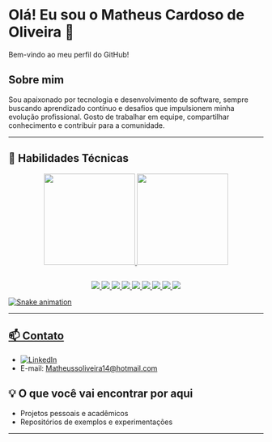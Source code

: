 # Olá! Eu sou o Matheus Cardoso de Oliveira 👋
Bem-vindo ao meu perfil do GitHub!

## Sobre mim

Sou apaixonado por tecnologia e desenvolvimento de software, sempre buscando aprendizado contínuo e desafios que impulsionem minha evolução profissional. Gosto de trabalhar em equipe, compartilhar conhecimento e contribuir para a comunidade.

---

## 🚀 Habilidades Técnicas
<div align="center">
<div >
    <a href="https://github.com/MathJoones/MathJoones">
    <img height="180em" src="https://github-readme-stats.vercel.app/api?username=MathJoones&show_icons=true&theme=dracula&include_all_commits=true&count_private=true"/>
    <img height="180em" src="https://github-readme-stats.vercel.app/api/top-langs/?username=MathJoones&layout=compact&langs_count=16&theme=dracula"/>
</div>

##

<img src="https://img.shields.io/badge/Java-007396?style=for-the-badge&logo=java&logoColor=white"/>
<img src="https://img.shields.io/badge/Python-3776AB?style=for-the-badge&logo=python&logoColor=white"/>
<img src="https://img.shields.io/badge/SQL-4479A1?style=for-the-badge&logo=sqlite&logoColor=white"/>
<img src="https://img.shields.io/badge/JavaScript-F7DF1E?style=for-the-badge&logo=javascript&logoColor=black"/>
<img src="https://img.shields.io/badge/HTML5-E34F26?style=for-the-badge&logo=html5&logoColor=white"/>
<img src="https://img.shields.io/badge/CSS3-1572B6?style=for-the-badge&logo=css3&logoColor=white"/>
<img src="https://img.shields.io/badge/Spring-6DB33F?style=for-the-badge&logo=spring&logoColor=white"/>
<img src="https://img.shields.io/badge/Bootstrap-7952B3?style=for-the-badge&logo=bootstrap&logoColor=white"/>
<img src="https://img.shields.io/badge/PostgreSQL-316192?style=for-the-badge&logo=postgresql&logoColor=white"/>

</div>

![Snake animation](https://github.com/MathJoones/MathJoones/blob/output/snake-dracula.svg)


---

## 📫 Contato

- [![LinkedIn](https://img.shields.io/badge/LinkedIn-0077B5?style=flat-square&logo=linkedin&logoColor=white)](https://www.linkedin.com/in/matheus-cardoso-de-oliveira-3925211ab/)
- E-mail: Matheussoliveira14@hotmail.com

## 💡 O que você vai encontrar por aqui

- Projetos pessoais e acadêmicos
- Repositórios de exemplos e experimentações

---
